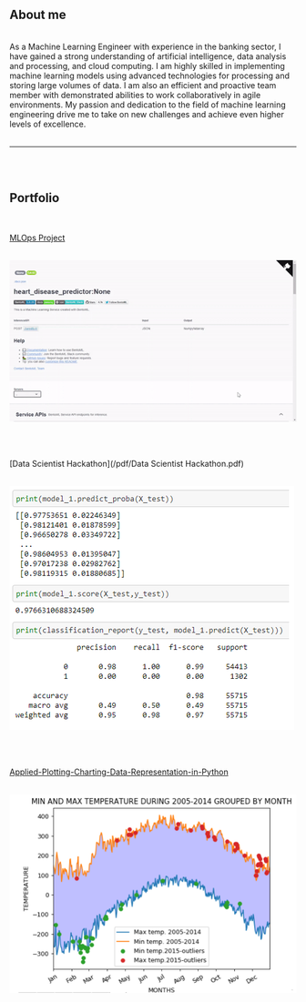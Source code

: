 ## About me
<br>
As a Machine Learning Engineer with experience in the banking sector, I have gained a strong understanding of artificial intelligence, data analysis and processing, and cloud computing. I am highly skilled in implementing machine learning models using advanced technologies for processing and storing large volumes of data. I am also an efficient and proactive team member with demonstrated abilities to work collaboratively in agile environments. My passion and dedication to the field of machine learning engineering drive me to take on new challenges and achieve even higher levels of excellence.
<br><br>

---

<br><br>
## Portfolio

<br>

[MLOps Project](https://github.com/Rasecado/MLops_project)

<br>

<img src="images/mlops_rimac.gif?raw=true"/>

<br><br>

[Data Scientist Hackathon](/pdf/Data Scientist Hackathon.pdf)

<br>

<img src="images/Hackaton1.png?raw=true"/>

<br><br>

[Applied-Plotting-Charting-Data-Representation-in-Python](https://github.com/Rasecado/Applied-Plotting-Charting-Data-Representation-in-Python/blob/main/Assignment2.ipynb)

<br>

<img src="images/assignment 2.png?raw=true"/>

<br><br>

